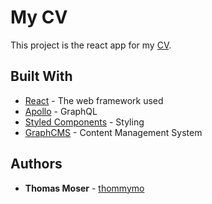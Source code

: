 # My CV

This project is the react app for my [CV](https://www.thomasmoser.ch). 

## Built With

* [React](https://facebook.github.io/react/) - The web framework used
* [Apollo](https://apollodata.com) - GraphQL
* [Styled Components](https://styled-components.com) - Styling
* [GraphCMS](https://graphcms.com) - Content Management System

## Authors

* **Thomas Moser** - [thommymo](https://github.com/thommymo)
